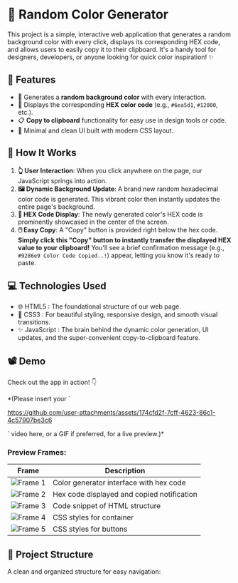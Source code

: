 # 🎨 Random Color Generator

This project is a simple, interactive web application that generates a random background color with every click, displays its corresponding HEX code, and allows users to easily copy it to their clipboard. It's a handy tool for designers, developers, or anyone looking for quick color inspiration! ✨

## 🚀 Features

- 🎲 Generates a **random background color** with every interaction.
- 🔢 Displays the corresponding **HEX color code** (e.g., `#6ea5d1`, `#12000`, etc.).
- 📋 **Copy to clipboard** functionality for easy use in design tools or code.
- 🧼 Minimal and clean UI built with modern CSS layout.

## 🧪 How It Works

1.  **👆 User Interaction**: When you click anywhere on the page, our JavaScript springs into action.
2.  **🖼️ Dynamic Background Update**: A brand new random hexadecimal color code is generated. This vibrant color then instantly updates the entire page's background.
3.  **🧾 HEX Code Display**: The newly generated color's HEX code is prominently showcased in the center of the screen.
4.  **🖱️ Easy Copy**: A "Copy" button is provided right below the hex code. **Simply click this "Copy" button to instantly transfer the displayed HEX value to your clipboard!** You'll see a brief confirmation message (e.g., `#9286e9 Color Code Copied..!`) appear, letting you know it's ready to paste.

## 💻 Technologies Used

* 🌐 HTML5 : The foundational structure of our web page.
* 🎨 CSS3 : For beautiful styling, responsive design, and smooth visual transitions.
* ✨ JavaScript : The brain behind the dynamic color generation, UI updates, and the super-convenient
 copy-to-clipboard feature.

## 📽 Demo

Check out the app in action! 👇

*(Please insert your ` 


https://github.com/user-attachments/assets/174cfd2f-7cff-4623-86c1-4c57907be3c6


` video here, or a GIF if preferred, for a live preview.)*


### Preview Frames:

| Frame | Description |
|-------|-------------|
| ![Frame 1](./frame1.jpg) | Color generator interface with hex code |
| ![Frame 2](./frame2.jpg) | Hex code displayed and copied notification |
| ![Frame 3](./frame3.jpg) | Code snippet of HTML structure |
| ![Frame 4](./frame4.jpg) | CSS styles for container |
| ![Frame 5](./frame5.jpg) | CSS styles for buttons |

## 📂 Project Structure

A clean and organized structure for easy navigation:





